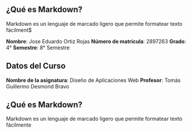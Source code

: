 ## ¿Qué es Markdown?
Markdown es un lenguaje de marcado ligero que permite formatear texto fácilment$

**Nombre**: Jose Eduardo Ortiz Rojas
**Número de matrícula**: 2897263
**Grado**: 4°
**Semestre**: 8° Semestre

## Datos del Curso
**Nombre de la asignatura**: Diseño de Aplicaciones Web
**Profesor**: Tomás Guillermo Desmond Bravo 

## ¿Qué es Markdown?
Markdown es un lenguaje de marcado ligero que permite formatear texto fácilmente